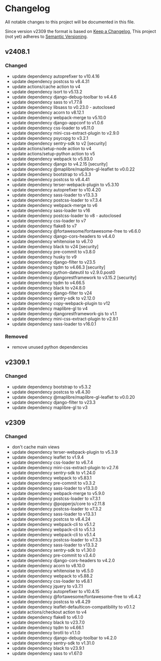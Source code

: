 # Changelog

All notable changes to this project will be documented in this file.

Since version v2309 the format is based on [Keep a Changelog](https://keepachangelog.com/en/1.0.0/),
This project (not yet) adheres to [Semantic Versioning](https://semver.org/spec/v2.0.0.html).

## v2408.1

### Changed

- update dependency autoprefixer to v10.4.16
- update dependency postcss to v8.4.31
- update actions/cache action to v4
- update dependency isort to v5.13.2
- update dependency django-debug-toolbar to v4.4.6
- update dependency sass to v1.77.8
- update dependency libsass to v0.23.0 - autoclosed
- update dependency acorn to v8.12.1
- update dependency webpack-merge to v5.10.0
- update dependency django-appconf to v1.0.6
- update dependency css-loader to v6.11.0
- update dependency mini-css-extract-plugin to v2.9.0
- update dependency psycopg to v3.2.1
- update dependency sentry-sdk to v2 [security]
- update actions/setup-node action to v4
- update actions/setup-python action to v5
- update dependency webpack to v5.93.0
- update dependency django to v4.2.15 [security]
- update dependency @maplibre/maplibre-gl-leaflet to v0.0.22
- update dependency bootstrap to v5.3.3
- update dependency postcss to v8.4.41
- update dependency terser-webpack-plugin to v5.3.10
- update dependency autoprefixer to v10.4.20
- update dependency sass-loader to v13.3.3
- update dependency postcss-loader to v7.3.4
- update dependency webpack-merge to v6
- update dependency sass-loader to v16
- update dependency postcss-loader to v8 - autoclosed
- update dependency css-loader to v7
- update dependency flake8 to v7
- update dependency @fortawesome/fontawesome-free to v6.6.0
- update dependency django-cors-headers to v4.4.0
- update dependency whitenoise to v6.7.0
- update dependency black to v24 [security]
- update dependency pre-commit to v3.8.0
- update dependency husky to v9
- update dependency django-filter to v23.5
- update dependency tqdm to v4.66.3 [security]
- update dependency python-dateutil to v2.9.0.post0
- update dependency djangorestframework to v3.15.2 [security]
- update dependency tqdm to v4.66.5
- update dependency black to v24.8.0
- update dependency django-filter to v24
- update dependency sentry-sdk to v2.12.0
- update dependency copy-webpack-plugin to v12
- update dependency maplibre-gl to v4
- update dependency djangorestframework-gis to v1.1
- update dependency mini-css-extract-plugin to v2.9.1
- update dependency sass-loader to v16.0.1

### Removed

- remove unused python dependencies

## v2309.1

### Changed

- update dependency bootstrap to v5.3.2
- update dependency postcss to v8.4.30
- update dependency @maplibre/maplibre-gl-leaflet to v0.0.20
- update dependency django-filter to v23.3
- update dependency maplibre-gl to v3

## v2309

### Changed

- don't cache main views
- update dependency terser-webpack-plugin to v5.3.9
- update dependency leaflet to v1.9.4
- update dependency css-loader to v6.7.4
- update dependency mini-css-extract-plugin to v2.7.6
- update dependency sentry-sdk to v1.24.0
- update dependency webpack to v5.83.1
- update dependency pre-commit to v3.3.2
- update dependency sass-loader to v13.3.0
- update dependency webpack-merge to v5.9.0
- update dependency postcss-loader to v7.3.1
- update dependency @popperjs/core to v2.11.8
- update dependency postcss-loader to v7.3.2
- update dependency sass-loader to v13.3.1
- update dependency postcss to v8.4.24
- update dependency webpack-cli to v5.1.2
- update dependency webpack-cli to v5.1.3
- update dependency webpack-cli to v5.1.4
- update dependency postcss-loader to v7.3.3
- update dependency sass-loader to v13.3.2
- update dependency sentry-sdk to v1.30.0
- update dependency pre-commit to v3.4.0
- update dependency django-cors-headers to v4.2.0
- update dependency acorn to v8.10.0
- update dependency whitenoise to v6.5.0
- update dependency webpack to v5.88.2
- update dependency css-loader to v6.8.1
- update dependency jquery to v3.7.1
- update dependency autoprefixer to v10.4.15
- update dependency @fortawesome/fontawesome-free to v6.4.2
- update dependency postcss to v8.4.29
- update dependency leaflet-defaulticon-compatibility to v0.1.2
- update actions/checkout action to v4
- update dependency flake8 to v6.1.0
- update dependency black to v23.7.0
- update dependency tqdm to v4.66.1
- update dependency brotli to v1.1.0
- update dependency django-debug-toolbar to v4.2.0
- update dependency sentry-sdk to v1.31.0
- update dependency black to v23.9.1
- update dependency sass to v1.67.0
